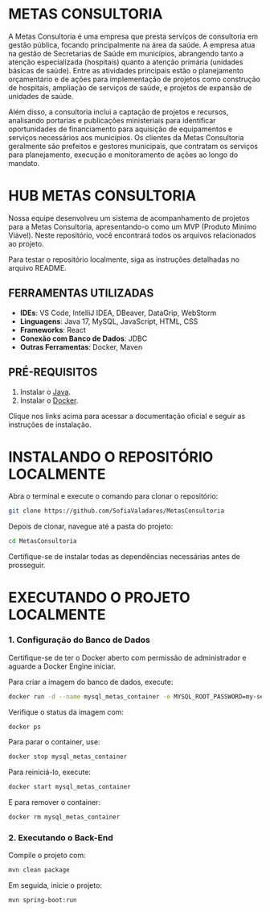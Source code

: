 # METAS CONSULTORIA
A Metas Consultoria é uma empresa que presta serviços de consultoria em gestão pública, focando principalmente na área da saúde. A empresa atua na gestão de Secretarias de Saúde em municípios, abrangendo tanto a atenção especializada (hospitais) quanto a atenção primária (unidades básicas de saúde). Entre as atividades principais estão o planejamento orçamentário e de ações para implementação de projetos como construção de hospitais, ampliação de serviços de saúde, e projetos de expansão de unidades de saúde.

Além disso, a consultoria inclui a captação de projetos e recursos, analisando portarias e publicações ministeriais para identificar oportunidades de financiamento para aquisição de equipamentos e serviços necessários aos municípios. Os clientes da Metas Consultoria geralmente são prefeitos e gestores municipais, que contratam os serviços para planejamento, execução e monitoramento de ações ao longo do mandato.

# HUB METAS CONSULTORIA
Nossa equipe desenvolveu um sistema de acompanhamento de projetos para a Metas Consultoria, apresentando-o como um MVP (Produto Mínimo Viável). Neste repositório, você encontrará todos os arquivos relacionados ao projeto.

Para testar o repositório localmente, siga as instruções detalhadas no arquivo README.

## FERRAMENTAS UTILIZADAS
- **IDEs**: VS Code, IntelliJ IDEA, DBeaver, DataGrip, WebStorm
- **Linguagens**: Java 17, MySQL, JavaScript, HTML, CSS
- **Frameworks**: React
- **Conexão com Banco de Dados**: JDBC
- **Outras Ferramentas**: Docker, Maven

## PRÉ-REQUISITOS
1. Instalar o [Java](https://www.oracle.com/br/java/).
2. Instalar o [Docker](https://docs.docker.com/desktop/install/windows-install/).

Clique nos links acima para acessar a documentação oficial e seguir as instruções de instalação.

# INSTALANDO O REPOSITÓRIO LOCALMENTE

Abra o terminal e execute o comando para clonar o repositório:

```bash
git clone https://github.com/SofiaValadares/MetasConsultoria
```

Depois de clonar, navegue até a pasta do projeto:

```bash
cd MetasConsultoria
```

Certifique-se de instalar todas as dependências necessárias antes de prosseguir.

# EXECUTANDO O PROJETO LOCALMENTE
### 1. Configuração do Banco de Dados
Certifique-se de ter o Docker aberto com permissão de administrador e aguarde a Docker Engine iniciar.

Para criar a imagem do banco de dados, execute:

```bash
docker run -d --name mysql_metas_container -e MYSQL_ROOT_PASSWORD=my-secret-pw -p 3307:3306 mysql:8.0
```

Verifique o status da imagem com:

```bash
docker ps
```

Para parar o container, use:

```bash
docker stop mysql_metas_container
```

Para reiniciá-lo, execute:

```bash
docker start mysql_metas_container
```

E para remover o container:

```bash
docker rm mysql_metas_container
```

### 2. Executando o Back-End
Compile o projeto com:

```bash
mvn clean package
```

Em seguida, inicie o projeto:

```bash
mvn spring-boot:run
```
